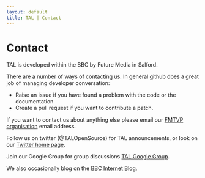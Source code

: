 ```yaml
---
layout: default
title: TAL | Contact
---
```

# Contact

<p class="lead">TAL is developed within the BBC by Future Media in Salford.</p>

There are a number of ways of contacting us. In general github does a great job
of managing developer conversation:

* Raise an issue if you have found a problem with the code or the documentation
* Create a pull request if you want to contribute a patch.

If you want to contact us about anything else please email our
[FMTVP organisation](https://github.com/fmtvp) email address.

Follow us on twitter (@TALOpenSource) for TAL announcements, or look on our
[Twitter home page](https://twitter.com/TALOpenSource).

Join our Google Group for group discussions 
[TAL Google Group](https://groups.google.com/forum/#!forum/talopensource).




We also occasionally blog on the [BBC Internet Blog](http://www.bbc.co.uk/blogs/internet/).
